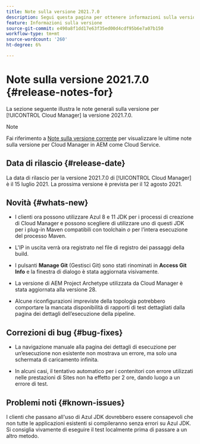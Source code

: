 ```yaml
---
title: Note sulla versione 2021.7.0
description: Segui questa pagina per ottenere informazioni sulla versione 2021.7.0 di Cloud Manager
feature: Informazioni sulla versione
source-git-commit: e490a8f1dd17e63f35ed00d4cdf95b6e7a07b150
workflow-type: tm+mt
source-wordcount: '260'
ht-degree: 6%

---
```


# Note sulla versione 2021.7.0 {#release-notes-for}

La sezione seguente illustra le note generali sulla versione per [!UICONTROL Cloud Manager] la versione 2021.7.0.

>[!NOTE]
>Fai riferimento a [Note sulla versione corrente](https://experienceleague.adobe.com/docs/experience-manager-cloud-service/onboarding/getting-access/release-notes-cloud-manager/release-notes-cm-current.html?lang=en#getting-access) per visualizzare le ultime note sulla versione per Cloud Manager in AEM come Cloud Service.

## Data di rilascio {#release-date}

La data di rilascio per la versione 2021.7.0 di [!UICONTROL Cloud Manager] è il 15 luglio 2021.
La prossima versione è prevista per il 12 agosto 2021.

## Novità {#whats-new}

* I clienti ora possono utilizzare Azul 8 e 11 JDK per i processi di creazione di Cloud Manager e possono scegliere di utilizzare uno di questi JDK per i plug-in Maven compatibili con toolchain *o* per l’intera esecuzione del processo Maven.

* L&#39;IP in uscita verrà ora registrato nel file di registro dei passaggi della build.

* I pulsanti **Manage Git** (Gestisci Git) sono stati rinominati in **Access Git Info** e la finestra di dialogo è stata aggiornata visivamente.

* La versione di AEM Project Archetype utilizzata da Cloud Manager è stata aggiornata alla versione 28.

* Alcune riconfigurazioni impreviste della topologia potrebbero comportare la mancata disponibilità di rapporti di test dettagliati dalla pagina dei dettagli dell’esecuzione della pipeline.

## Correzioni di bug {#bug-fixes}

* La navigazione manuale alla pagina dei dettagli di esecuzione per un’esecuzione non esistente non mostrava un errore, ma solo una schermata di caricamento infinita.

* In alcuni casi, il tentativo automatico per i contenitori con errore utilizzati nelle prestazioni di Sites non ha effetto per 2 ore, dando luogo a un errore di test.

## Problemi noti {#known-issues}

I clienti che passano all&#39;uso di Azul JDK dovrebbero essere consapevoli che non tutte le applicazioni esistenti si compileranno senza errori su Azul JDK. Si consiglia vivamente di eseguire il test localmente prima di passare a un altro metodo.